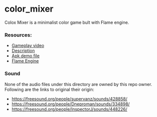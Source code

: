 # color_mixer

Colox Mixer is a minimalist color game bult with Flame engine.

### Resources:

- [Gameplay video](https://www.youtube.com/watch?v=yEh-3oA_vhE)
- [Description](https://tltemplates.com/color-mixer-game/)
- [Apk demo file](https://github.com/androideen/color_mixer_flame/blob/master/demo/color_mixer.apk)
- [Flame Engine](https://pub.dev/packages/flame)

### Sound

None of the audio files under this directory are owned by this repo owner. Following are the links to original their origin:

- https://freesound.org/people/supervanz/sounds/428858/
- https://freesound.org/people/Dneproman/sounds/334898/
- https://freesound.org/people/InspectorJ/sounds/448226/
